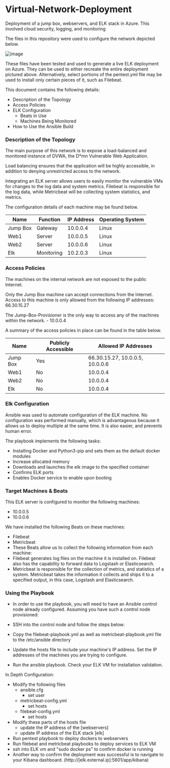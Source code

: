 # Virtual-Network-Deployment
Deployment of a jump box, webservers, and ELK stack in Azure. This involved cloud security, logging, and monitoring


The files in this repository were used to configure the network depicted below.

![image](https://github.com/blasmith223/Virtual-Network-Deployment/issues/2)

These files have been tested and used to generate a live ELK deployment on Azure. They can be used to either recreate the entire deployment pictured above. Alternatively, select portions of the pentest.yml file may be used to install only certain pieces of it, such as Filebeat.

This document contains the following details:
- Description of the Topology
- Access Policies
- ELK Configuration
  - Beats in Use
  - Machines Being Monitored
- How to Use the Ansible Build


### Description of the Topology

The main purpose of this network is to expose a load-balanced and monitored instance of DVWA, the D*mn Vulnerable Web Application.

Load balancing ensures that the application will be highly accessible, in addition to denying unrestricted access to the network.


Integrating an ELK server allows users to easily monitor the vulnerable VMs for changes to the log data and system metrics. Filebeat is responsible for the log data, while Metricbeat will be collecting system statistics, and metrics.

The configuration details of each machine may be found below.

| Name     | Function   | IP Address | Operating System | 
|----------|------------|------------|------------------|
| Jump Box | Gateway    | 10.0.0.4   | Linux            |   
| Web1     | Server     | 10.0.0.5   | Linux            |   
| Web2     | Server     | 10.0.0.6   | Linux            |   
| Elk      | Monitoring | 10.2.0.3   | Linux            |  

### Access Policies

The machines on the internal network are not exposed to the public Internet. 

Only the Jump Box machine can accept connections from the Internet. Access to this machine is only allowed from the following IP addresses:
66.30.15.27

The Jump-Box-Provisioner is the only way to access any of the machines within the network. - 10.0.0.4

A summary of the access policies in place can be found in the table below.

| Name     | Publicly Accessible | Allowed IP Addresses            |
|----------|---------------------|---------------------------------|
| Jump Box | Yes                 | 66.30.15.27, 10.0.0.5, 10.0.0.6 |
| Web1     | No                  | 10.0.0.4                        |
| Web2     | No                  | 10.0.0.4                        |
| Elk      | No                  | 10.0.0.4                        |

### Elk Configuration

Ansible was used to automate configuration of the ELK machine. No configuration was performed manually, which is advantageous because it allows us to deploy multiple at the same time. It is also easier, and prevents human error.

The playbook implements the following tasks:
- Installing Docker and Python3-pip and sets them as the default docker modules
- Increase allocated memory
- Downloads and launches the elk image to the specified container
- Confirms ELK ports
- Enables Docker service to enable upon booting


### Target Machines & Beats
This ELK server is configured to monitor the following machines:
- 10.0.0.5
- 10.0.0.6

We have installed the following Beats on these machines:
- Filebeat
- Metricbeat
- These Beats allow us to collect the following information from each machine:
- Filebeat generates log files on the machine it is installed on. Filebeat also has the capability to forward data to Logstash or Elasticsearch.
- Metricbeat is responsible for the collection of metrics, and statistics of a system. Metricbeat takes the information it collects and ships it to a specified output, in this case, Logstash and Elasticsearch.


### Using the Playbook
- In order to use the playbook, you will need to have an Ansible control node already configured. Assuming you have such a control node provisioned: 

- SSH into the control node and follow the steps below:
- Copy the filebeat-playbook.yml as well as metricbeat-playbook.yml file to the /etc/ansible directory
- Update the hosts file to include your machine's IP address. Set the IP addresses of the machines you are trying to configure.
- Run the ansible playbook. Check your ELK VM for installation validation.

In Depth Configuration:
- Modify the following files
  - ansible.cfg
    - set user
  - metricbeat-config.yml
    - set hosts 
  - filebeat-config.yml
    - set hosts
- Modify these parts of the hosts file 
  - update the IP address of the [webservers]
  - update IP address of the ELK stack [elk]
- Run pentest playbook to deploy dockers to webservers
- Run filebeat and metricbeat playbooks to deploy services to ELK VM
- ssh into ELK vm and "sudo docker ps" to confirm docker is running
- Another way to confirm the deployment was successful is to navigate to your Kibana dashboard. (http://[elk.external.ip]:5601/app/kibana)
